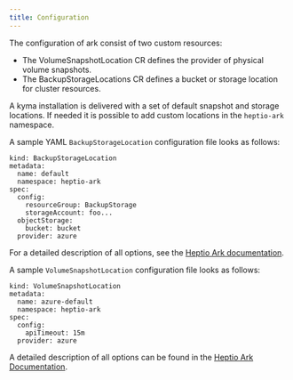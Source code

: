 ```yaml
---
title: Configuration
---
```


The configuration of ark consist of two custom resources: 

- The VolumeSnapshotLocation CR defines the provider of physical volume snapshots.
- The BackupStorageLocations CR defines a bucket or storage location for cluster resources.

A kyma installation is delivered with a set of default snapshot and storage locations. If needed it is possible to add custom locations in the `heptio-ark` namespace.

A sample YAML `BackupStorageLocation` configuration file looks as follows:

```apiVersion: ark.heptio.com/v1
kind: BackupStorageLocation
metadata:
  name: default
  namespace: heptio-ark
spec:
  config:
    resourceGroup: BackupStorage
    storageAccount: foo...
  objectStorage:
    bucket: bucket
  provider: azure
```

For a detailed description of all options, see the [Heptio Ark documentation](https://github.com/heptio/velero/blob/master/docs/api-types/backupstoragelocation.md).

A sample `VolumeSnapshotLocation` configuration file looks as follows:

```apiVersion: ark.heptio.com/v1
kind: VolumeSnapshotLocation
metadata:
  name: azure-default
  namespace: heptio-ark
spec:
  config:
    apiTimeout: 15m
  provider: azure
```

A detailed description of all options can be found in the [Heptio Ark Documentation](https://github.com/heptio/velero/blob/master/docs/api-types/volumesnapshotlocation.md).
